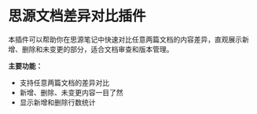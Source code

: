 # 思源文档差异对比插件

本插件可以帮助你在思源笔记中快速对比任意两篇文档的内容差异，直观展示新增、删除和未变更的部分，适合文档审查和版本管理。

**主要功能：**
- 支持任意两篇文档的差异对比
- 新增、删除、未变更内容一目了然
- 显示新增和删除行数统计